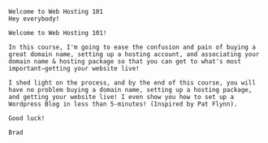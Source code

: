     Welcome to Web Hosting 101
    Hey everybody!
    
    Welcome to Web Hosting 101!
    
    In this course, I'm going to ease the confusion and pain of buying a great domain name, setting up a hosting account, and associating your domain name & hosting package so that you can get to what's most important—getting your website live!
    
    I shed light on the process, and by the end of this course, you will have no problem buying a domain name, setting up a hosting package, and getting your website live! I even show you how to set up a Wordpress Blog in less than 5-minutes! (Inspired by Pat Flynn).
    
    Good luck!
    
    Brad
